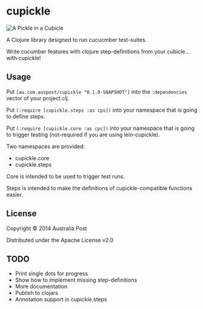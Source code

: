 # cupickle

![A Pickle in a Cubicle](http://i.imgur.com/NsBCjsQ.png)

A Clojure library designed to run cucucmber test-suites.

Write cucumber features with clojure step-definitions from your cubicle... with cupickle!

## Usage

Put `[au.com.auspost/cupickle "0.1.0-SNAPSHOT"]` into the `:dependencies` vector of your project.clj.

Put `(:require [cupickle.steps :as cps])` into your namespace that is going to define steps.

Put `(:require [cupickle.core :as cpc])` into your namespace that is going to trigger testing (not-required if you are using lein-cupickle).

Two namespaces are provided:

* cupickle.core
* cupickle.steps

Core is intended to be used to trigger test runs.

Steps is intended to make the definitions of cupickle-compatible functions easier.

## License

Copyright © 2014 Australia Post

Distributed under the Apache License v2.0

## TODO

* Print single dots for progress
* Show how to implement missing step-definitions
* More documentation
* Publish to clojars
* Annotation support in cupickle.steps

